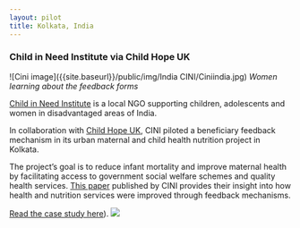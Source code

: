 ```yaml
---
layout: pilot
title: Kolkata, India
---
```

### Child in Need Institute via Child Hope UK

![Cini image]({{site.baseurl}}/public/img/India CINI/Ciniindia.jpg)
*Women learning about the feedback forms*

[Child in Need Institute](http://www.cini-india.org) is a local NGO supporting children, adolescents and women in disadvantaged areas of India.

In collaboration with [Child Hope UK](http://www.childhope.org.uk), CINI piloted a beneficiary feedback mechanism in its urban maternal and child health nutrition project in Kolkata.

The project’s goal is to reduce infant mortality and improve maternal health by facilitating access to government social welfare schemes and quality health services. [This paper]({{site.baseurl}}/public/files/Cinihealth.pdf) published by CINI provides their insight into how health and nutrition services were improved through feedback mechanisms.

[Read the case study here]({{site.baseurl}}/public/files/Ciniindia.pdf)).
<img style="margin:auto" src="{{site.baseurl}}/public/img/logos/partner//childhope.png">
